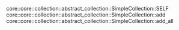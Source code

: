 core::core::collection::abstract_collection::SimpleCollection::SELF
core::core::collection::abstract_collection::SimpleCollection::add
core::core::collection::abstract_collection::SimpleCollection::add_all
